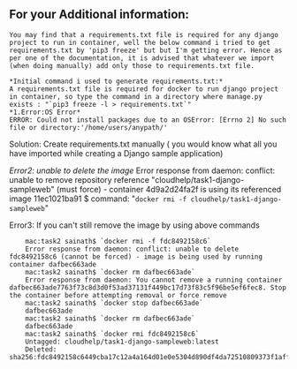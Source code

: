 ## For your Additional information:
```
You may find that a requirements.txt file is required for any django project to run in container, well the below command i tried to get requirements.txt by 'pip3 freeze' but but I'm getting error. Hence as per one of the documentation, it is advised that whatever we import (when doing manually) add only those to requirements.txt file.

*Initial command i used to generate requirements.txt:*
A requirements.txt file is required for docker to run django project in container, so type the command in a directory where manage.py exists : "`pip3 freeze -l > requirements.txt`"
*1.Error:OS Error* 
ERROR: Could not install packages due to an OSError: [Errno 2] No such file or directory:'/home/users/anypath/'
```

Solution: Create requirements.txt manually ( you would know what all you have imported while creating a Django sample application)

*Error2: unable to delete the image* 
Error response from daemon: conflict: unable to remove repository reference "cloudhelp/task1-django-sampleweb" (must force) - container 4d9a2d24fa2f is using its referenced image 11ec1021ba91
$ command: "`docker rmi -f cloudhelp/task1-django-sampleweb`"

Error3: If you can't still remove the image by using above commands
```
    mac:task2 sainath$ `docker rmi -f fdc8492158c6`
    Error response from daemon: conflict: unable to delete fdc8492158c6 (cannot be forced) - image is being used by running container dafbec663ade
    mac:task2 sainath$ `docker rm dafbec663ade`
    Error response from daemon: You cannot remove a running container dafbec663ade7763f73c8d3d0f53ad37131f449bc17d73f83c5f96be5ef6fec8. Stop the container before attempting removal or force remove
    mac:task2 sainath$ `docker stop dafbec663ade`
    dafbec663ade
    mac:task2 sainath$ `docker rm dafbec663ade`
    dafbec663ade
    mac:task2 sainath$ `docker rmi fdc8492158c6`
    Untagged: cloudhelp/task1-django-sampleweb:latest
    Deleted: sha256:fdc8492158c6449cba17c12a4a164d01e0e5304d890df4da72510809373f1aff
```
